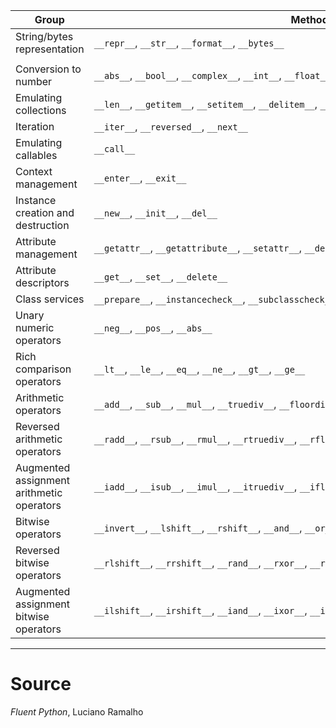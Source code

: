 | Group                                     | Methods                                                                                                         |
| ----------------------------------------- | --------------------------------------------------------------------------------------------------------------- |
| String/bytes representation               | `__repr__`, `__str__`, `__format__`, `__bytes__`                                                                |
|                                           |                                                                                                                 |
| Conversion to number                      | `__abs__`, `__bool__`, `__complex__`, `__int__`, `__float__`, `__hash__`, `__index__`                           |
| Emulating collections                     | `__len__`, `__getitem__`, `__setitem__`, `__delitem__`, `__contains__`                                          |
| Iteration                                 | `__iter__`, `__reversed__`, `__next__`                                                                          |
| Emulating callables                       | `__call__`                                                                                                      |
| Context management                        | `__enter__`, `__exit__`                                                                                         |
| Instance creation and destruction         | `__new__`, `__init__`, `__del__`                                                                                |
| Attribute management                      | `__getattr__`, `__getattribute__`, `__setattr__`, `__delattr__`, `__dir__`                                      |
| Attribute descriptors                     | `__get__`, `__set__`, `__delete__`                                                                              |
| Class services                            | `__prepare__`, `__instancecheck__`, `__subclasscheck__`                                                         |
| Unary numeric operators                   | `__neg__`, `__pos__`, `__abs__`                                                                                 |
| Rich comparison operators                 | `__lt__`, `__le__`, `__eq__`, `__ne__`, `__gt__`, `__ge__`                                                      |
| Arithmetic operators                      | `__add__`, `__sub__`, `__mul__`, `__truediv__`, `__floordiv__`, `__mod__`, `__divmod__`, `__pow__`, `__round__` |
| Reversed arithmetic operators             | `__radd__`, `__rsub__`, `__rmul__`, `__rtruediv__`, `__rfloordiv__`, `__rmod__`, `__rdivmod__`, `__rpow__`      |
| Augmented assignment arithmetic operators | `__iadd__`, `__isub__`, `__imul__`, `__itruediv__`, `__ifloordiv__`, `__imod__`, `__ipow__`                     |
| Bitwise operators                         | `__invert__`, `__lshift__`, `__rshift__`, `__and__`, `__or__`, `__xor__`                                        |
| Reversed bitwise operators                | `__rlshift__`, `__rrshift__`, `__rand__`, `__rxor__`, `__ror__`                                                 |
| Augmented assignment bitwise operators    | `__ilshift__`, `__irshift__`, `__iand__`, `__ixor__`, `__ior__`                                                 |


----
# Source
*Fluent Python*, Luciano Ramalho